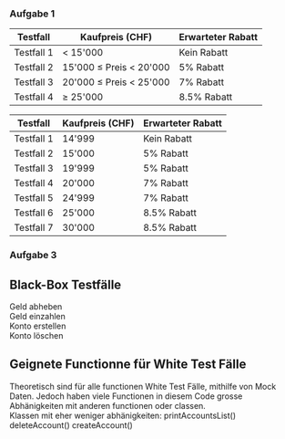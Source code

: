### Aufgabe 1

| Testfall   | Kaufpreis (CHF)             | Erwarteter Rabatt |
|------------|-----------------------------|-------------------|
| Testfall 1 | < 15'000                    | Kein Rabatt       |
| Testfall 2 | 15'000 ≤ Preis < 20'000     | 5% Rabatt         |
| Testfall 3 | 20'000 ≤ Preis < 25'000     | 7% Rabatt         |
| Testfall 4 | ≥ 25'000                    | 8.5% Rabatt       |

| Testfall   | Kaufpreis (CHF) | Erwarteter Rabatt |
|------------|------------------|-------------------|
| Testfall 1 | 14'999           | Kein Rabatt       |
| Testfall 2 | 15'000           | 5% Rabatt         |
| Testfall 3 | 19'999           | 5% Rabatt         |
| Testfall 4 | 20'000           | 7% Rabatt         |
| Testfall 5 | 24'999           | 7% Rabatt         |
| Testfall 6 | 25'000           | 8.5% Rabatt       |
| Testfall 7 | 30'000           | 8.5% Rabatt       |









### Aufgabe 3
## Black-Box Testfälle
Geld abheben  
Geld einzahlen  
Konto erstellen  
Konto löschen  
## Geignete Functionne für White Test Fälle
Theoretisch sind für alle functionen White Test Fälle, mithilfe von Mock Daten. Jedoch haben viele Functionen in diesem Code grosse Abhänigkeiten mit anderen functionen oder classen.  
Klassen mit eher weniger abhänigkeiten: 
printAccountsList()  
deleteAccount()
createAccount()